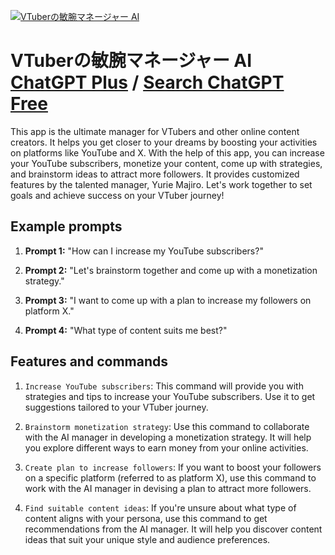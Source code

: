 
[![VTuberの敏腕マネージャー AI](https://files.oaiusercontent.com/file-1VB8XfQYxSdVKGA6o6RNrqT9?se=2123-10-17T13%3A20%3A26Z&sp=r&sv=2021-08-06&sr=b&rscc=max-age%3D31536000%2C%20immutable&rscd=attachment%3B%20filename%3D0bb04492-07a2-4a80-a5ff-a18fd1a55054.png&sig=ily6YkNUOXZnZ7UjhH%2BKiLbTQPwHzt9b%2BCgWCt7f1Tc%3D)](https://chat.openai.com/g/g-lDhYToLlC-vtubernomin-wan-maneziya-ai)

# VTuberの敏腕マネージャー AI [ChatGPT Plus](https://chat.openai.com/g/g-lDhYToLlC-vtubernomin-wan-maneziya-ai) / [Search ChatGPT Free](https://gptcall.net/index.html#/?search=VTuber%E3%81%AE%E6%95%8F%E8%85%95%E3%83%9E%E3%83%8D%E3%83%BC%E3%82%B8%E3%83%A3%E3%83%BC%20AI)

This app is the ultimate manager for VTubers and other online content creators. It helps you get closer to your dreams by boosting your activities on platforms like YouTube and X. With the help of this app, you can increase your YouTube subscribers, monetize your content, come up with strategies, and brainstorm ideas to attract more followers. It provides customized features by the talented manager, Yurie Majiro. Let's work together to set goals and achieve success on your VTuber journey!

## Example prompts

1. **Prompt 1:** "How can I increase my YouTube subscribers?"

2. **Prompt 2:** "Let's brainstorm together and come up with a monetization strategy."

3. **Prompt 3:** "I want to come up with a plan to increase my followers on platform X."

4. **Prompt 4:** "What type of content suits me best?"

## Features and commands

1. `Increase YouTube subscribers`: This command will provide you with strategies and tips to increase your YouTube subscribers. Use it to get suggestions tailored to your VTuber journey.

2. `Brainstorm monetization strategy`: Use this command to collaborate with the AI manager in developing a monetization strategy. It will help you explore different ways to earn money from your online activities.

3. `Create plan to increase followers`: If you want to boost your followers on a specific platform (referred to as platform X), use this command to work with the AI manager in devising a plan to attract more followers.

4. `Find suitable content ideas`: If you're unsure about what type of content aligns with your persona, use this command to get recommendations from the AI manager. It will help you discover content ideas that suit your unique style and audience preferences.


